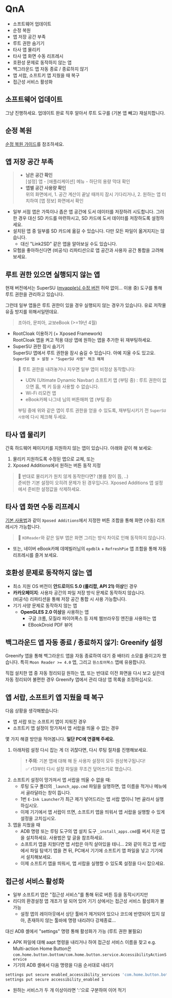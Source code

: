 # QnA

 * 소프트웨어 업데이트
 * 순정 복원
 * 앱 저장 공간 부족
 * 루트 권한 숨기기
 * 타사 앱 물리키
 * 타사 앱 화면 수동 리프레시
 * 호환성 문제로 동작하지 않는 앱
 * 백그라운드 앱 자동 종료 / 종료하지 않기
 * 앱 서랍, 소프트키 앱 지웠을 때 복구
 * 접근성 서비스 활성화

## 소프트웨어 업데이트

그냥 진행하세요. 업데이트 완료 직후 알아서 루트 도구를 (기본 앱 빼고) 재설치합니다.

## 순정 복원

[순정 복원 가이드](/docs/BACK_TO_STOCK.md)를 참조하세요.

## 앱 저장 공간 부족

> * **남은 공간 확인**  
>  [설정] 앱 - [애플리케이션] 메뉴 - 하단의 용량 막대 확인
> * **앱별 공간 사용량 확인**  
>   위의 화면에서, 1. 공간 계산이 끝날 때까지 잠시 기다리거나, 2. 원하는 앱 터치하여 [앱 정보] 화면에서 확인

  * 일부 서점 앱은 가뜩이나 좁은 앱 공간에 도서 데이터를 저장하려 시도합니다. 그러한 경우 대신 SD 카드를 마련하시고, SD 카드에 도서 데이터를 저장하도록 설정하세요.
  * 설치된 앱 중 일부를 SD 카드에 옮길 수 있습니다. 다만 모든 파일이 옮겨지지는 않습니다.
    * 대신 "Link2SD" 같은 앱을 알아보실 수도 있습니다.
  * 모험을 좋아하신다면 (비공식) 리파티션으로 앱 공간과 사용자 공간 통합을 고려해 보세요.

## 루트 권한 있으면 실행되지 않는 앱

현재 버전에서는 SuperSU ([mvapple님 수정 버전](http://www.mvapple.com/179) 허락 없이... 이용 중) 도구를 통해 루트 권한을 관리하고 있습니다.

그런데 일부 앱들은 루트 권한이 있을 경우 실행되지 않는 경우가 있습니다. 유료 저작물 유출 방지를 위해서일텐데요.

> 조아라, 문피아, 교보eBook (>=19년 4월)

 * RootCloak 이용하기 (+ Xposed Framework)  
 RootCloak 앱을 켜고 적용 대상 앱에 원하는 앱을 추가한 뒤 재부팅하세요.
 * SuperSU 권한 잠시 숨기기  
 SuperSU 앱에서 루트 권한을 잠시 숨길 수 있습니다. 아예 지울 수도 있고요. 
 `SuperSU 앱 > 설정 > "SuperSU 사용" 체크 해제`

> 🚫 루트 권한을 내려놓거나 지우면 일부 앱이 비정상 동작합니다:
> * UDN (Ultimate Dynamic Navbar) 소프트키 앱 (부팅 중)
  : 루트 권한이 없으면 홈, 백 키 등을 사용할 수 없습니다.
> * Wi-Fi 리모컨 앱
> * eBook카페 나그네 님의 버튼매퍼 앱 (부팅 중)
> 
> 부팅 중에 위와 같은 앱이 루트 권한을 얻을 수 있도록, 재부팅시키기 전 `SuperSU 사용`에 다시 체크해 두세요.

## 타사 앱 물리키

간혹 하드웨어 페이지키를 지원하지 않는 앱이 있습니다. 아래와 같이 해 보세요:

 1. 물리키 지원하도록 수정된 앱으로 교체, 또는
 1. Xposed Additions에서 원하는 버튼 동작 지정

> 🚫 반대로 물리키가 원치 않게 동작한다면? (볼륨 창이 뜸, ..)  
> 준비한 기본 설정이 오히려 문제가 된 경우입니다. Xposed Additions 앱 설정에서 준비한 설정값을 삭제하세요.

## 타사 앱 화면 수동 리프레시

[기본 사용법](/docs/BASIC_USAGE.md)과 같이 `Xposed Additions`에서 지정한 버튼 조합을 통해 화면 (수동) 리프레시가 가능합니다.

> 🚫 `KOReader`와 같은 일부 앱은 화면 그리는 방식 차이로 인해 동작하지 않습니다.

 * 또는, 네이버 eBook카페 데메빌러님의 `epdblk` + `RefreshPie` 앱 조합을 통해 자동 리프레시를 즐겨 보세요.

## 호환성 문제로 동작하지 않는 앱

* 최소 지원 OS 버전이 **안드로이드 5.0 (롤리팝, API 21) 이상**인 경우
* **카카오페이지**: 사용자 공간의 파일 저장 방식 문제로 동작하지 않습니다.   
(비공식) 리파티션을 통해 저장 공간 통합 시 사용 가능합니다.
* 기기 사양 문제로 동작하지 않는 앱
  - **OpenGLES 2.0 이상**을 사용하는 앱
     - 구글 크롬, 모질라 파이어폭스 등 자체 웹브라우징 엔진을 사용하는 앱
     - EBookDroid PDF 뷰어

## 백그라운드 앱 자동 종료 / 종료하지 않기: Greenify 설정

Greenify 앱을 통해 백그라운드 앱을 자동 종료하여 대기 중 배터리 소모를 줄이고자 했습니다. 특히 `Moon Reader >= 4.0` 앱, 그리고 `원스토어북스` 앱에 유용합니다.

직접 설치한 앱 중 자동 정리되길 원하는 앱, 또는 반대로 이전 화면을 다시 보고 싶은데 자동 정리되어 불편한 경우 Greenify 앱에서 관리 대상 앱 목록을 조정하십시오.

## 앱 서랍, 소프트키 앱 지웠을 때 복구

다음 상황을 생각해봤습니다:
  * 앱 서랍 또는 소프트키 앱이 지워진 경우
  * 소프트키 앱 설정이 망가져서 앱 서랍을 띄울 수 없는 경우

몇 가지 해결 방안을 적어봅니다. **일단 PC에 연결해 주세요.**

1. 아래처럼 설정 다시 잡는 게 더 귀찮다면, 다시 루팅 절차를 진행해보세요.  
    >  ❗ **주의**: 기본 앱에 대해 해 둔 사용자 설정이 모두 원상복구됩니다!  
    >  ✅ r13부터 다시 설정 파일을 무조건 덮어쓰기로 했습니다.
2. 소프트키 설정이 망가져서 앱 서랍을 띄울 수 없을 때:  
    * 루팅 도구 폴더의 `_launch_app.cmd` 파일을 실행하면, 앱 이름을 적거나 메뉴에서 골라달라는 창이 뜹니다.
    * 1번 `E-Ink Launcher`가 최근 제가 넣어드리는 앱 서랍 앱이니 1번 골라서 실행하십시오.
    * 이제 기기에서 앱 서랍이 뜨면, 소프트키 앱을 띄워서 앱 서랍을 실행할 수 있게 설정을 고치십시오.
3. 앱을 지웠을 때
    - ADB 명령 또는 루팅 도구의 앱 설치 도구 `_install_apps.cmd`를 써서 지운 앱을 설치하세요. 사용법은 앞 글을 참조하세요.
    - 소프트키 앱을 지웠다면 앱 서랍은 아직 살아있을 테니...
  2와 같이 하고 앱 서랍에서 파일 탐색기 앱을 켠 뒤,
  PC에서 기기에 소프트키 앱 파일을 넣고 기기에서 설치해보세요.
    - 이제 소프트키 앱을 띄워서, 앱 서랍을 실행할 수 있도록 설정을 다시 잡으세요.
  
## 접근성 서비스 활성화

  - 일부 소프트키 앱은 "접근성 서비스"를 통해 뒤로 버튼 등을 동작시키지만
  - 리디의 환경설정 앱 개조가 덜 되어 있어 기기 상에서는 접근성 서비스 활성화가 불가능
    - 설정 앱의 레이아웃에서 상단 툴바가 제거되어 있으나 코드에 반영되어 있지 않아, 존재하지 않는 툴바에 명령 내리려다 강제종료...

대신 ADB 셸에서 "settings" 명령 통해 활성화가 가능 (루트 권한 불필요)
  
  - APK 파일에 대해 aapt 명령을 내리거나 하여 접근성 서비스 이름을 찾고
    e.g. Multi-action Home Button은 `com.home.button.bottom/com.home.button.service.AccessibilityActionService`
  - 기기의 ADB 셸에서 다음 명령을 다음 순서대로 내리기
```sh
settings put secure enabled_accessibility_services 'com.home.button.bottom/com.home.button.service.AccessibilityActionService'
settings put secure accessibility_enabled 1
```

  - 원하는 서비스가 두 개 이상이라면 ':'으로 구분하여 이어 적기
